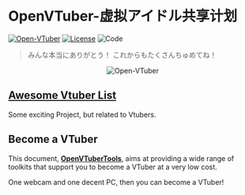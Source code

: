 # OpenVTuber-虚拟アイドル共享计划

<a href="https://github.com/DeepVTuber"><img src="https://img.shields.io/badge/Open-VTuber-orange" alt="Open-VTuber"></a>
[![License](https://badgen.net/github/license/1996scarlet/OpenVtuber)](LICENSE)
<img src="https://img.shields.io/badge/It’s-magic-purple" alt="Code">

> みんな本当にありがとう！
> これからもたくさんちゅめてね！

<p align="center">
  <img src="https://github.com/DeepVTuber/OpenVTuber/blob/main/images/profile.png?raw=true" alt="Open-VTuber" />
</p>

## 

## [Awesome Vtuber List](https://github.com/DeepVTuber/DeepVTB/blob/main/docs/AwesomeVtuber.md)

Some exciting Project, but related to Vtubers.

## Become a VTuber

This document, [<b>OpenVTuberTools</b>](OpenVTuberTools.md), aims at providing a wide range of toolkits that support you to become a VTuber at a very low cost.

One webcam and one decent PC, then you can become a VTuber!
